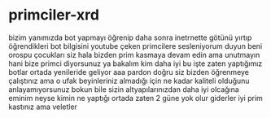 # primciler-xrd

bizim yanımızda bot yapmayı öğrenip daha sonra inetrnette götünü yırtıp öğrendikleri bot bilgisini youtube çeken primcilere sesleniyorum duyun beni orospu çocukları siz hala bizden prim kasmaya devam edin ama unutmayın hani bize primci diyorsunuz ya bakalım kim daha iyi bu işte zaten yaptığımız botlar ortada yenileride geliyor aaa pardon doğru siz bizden öğrenmeye çalıştınız ama o ufak beyinleriniz almadığı için ne kadar kaliteli olduğunu anlayamıyorsunuz bokun bile sizin altyapılarınızdan daha iyi olcağına eminim neyse kimin ne yaptığı ortada zaten 2 güne yok olur giderler iyi prim kastınız ama veletler

